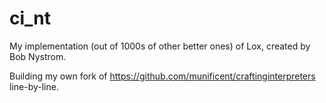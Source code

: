 # ci_nt
 My implementation (out of 1000s of other better ones) of Lox, created by Bob Nystrom. 

Building my own fork of https://github.com/munificent/craftinginterpreters line-by-line. 
